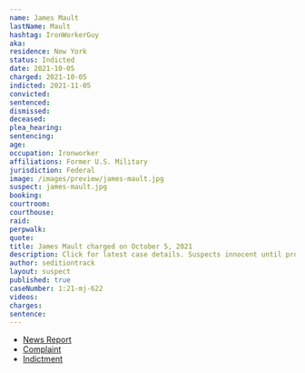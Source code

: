 ```yaml
---
name: James Mault
lastName: Mault
hashtag: IronWorkerGuy
aka:
residence: New York
status: Indicted
date: 2021-10-05
charged: 2021-10-05
indicted: 2021-11-05
convicted:
sentenced:
dismissed:
deceased:
plea_hearing:
sentencing:
age:
occupation: Ironworker
affiliations: Former U.S. Military
jurisdiction: Federal
image: /images/preview/james-mault.jpg
suspect: james-mault.jpg
booking:
courtroom:
courthouse:
raid:
perpwalk:
quote:
title: James Mault charged on October 5, 2021
description: Click for latest case details. Suspects innocent until proven guilty.
author: seditiontrack
layout: suspect
published: true
caseNumber: 1:21-mj-622
videos:
charges:
sentence:
---
```

- [News Report](https://www.huffpost.com/entry/cody-mattice-james-mault-capitol-attack-trump_n_61620bbde4b0fc312c97ca8b)
- [Complaint](https://www.justice.gov/usao-dc/case-multi-defendant/file/1441376/download)
- [Indictment](https://extremism.gwu.edu/sites/g/files/zaxdzs2191/f/Cody%20Mattice%20and%20James%20Phillip%20Mault%20Indictment.pdf)
